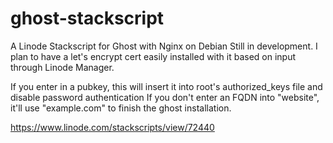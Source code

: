 # ghost-stackscript
A Linode Stackscript for Ghost with Nginx on Debian
Still in development. I plan to have a let's encrypt cert easily installed with it based on input through Linode Manager.

If you enter in a pubkey, this will insert it into root's authorized_keys file and disable password authentication
If you don't enter an FQDN into "website", it'll use "example.com" to finish the ghost installation.

https://www.linode.com/stackscripts/view/72440

